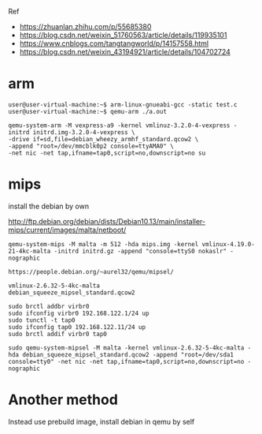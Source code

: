 
Ref
- https://zhuanlan.zhihu.com/p/55685380
- https://blog.csdn.net/weixin_51760563/article/details/119935101
- https://www.cnblogs.com/tangtangworld/p/14157558.html
- https://blog.csdn.net/weixin_43194921/article/details/104702724

# arm
```
user@user-virtual-machine:~$ arm-linux-gnueabi-gcc -static test.c 
user@user-virtual-machine:~$ qemu-arm ./a.out 
```

```
qemu-system-arm -M vexpress-a9 -kernel vmlinuz-3.2.0-4-vexpress -initrd initrd.img-3.2.0-4-vexpress \
-drive if=sd,file=debian_wheezy_armhf_standard.qcow2 \
-append "root=/dev/mmcblk0p2 console=ttyAMA0" \
-net nic -net tap,ifname=tap0,script=no,downscript=no su
```



# mips

install the debian by own

http://ftp.debian.org/debian/dists/Debian10.13/main/installer-mips/current/images/malta/netboot/


```
qemu-system-mips -M malta -m 512 -hda mips.img -kernel vmlinux-4.19.0-21-4kc-malta -initrd initrd.gz -append "console=ttyS0 nokaslr" -nographic
```


```text
https://people.debian.org/~aurel32/qemu/mipsel/

vmlinux-2.6.32-5-4kc-malta
debian_squeeze_mipsel_standard.qcow2

sudo brctl addbr virbr0 
sudo ifconfig virbr0 192.168.122.1/24 up
sudo tunctl -t tap0 
sudo ifconfig tap0 192.168.122.11/24 up 
sudo brctl addif virbr0 tap0

sudo qemu-system-mipsel -M malta -kernel vmlinux-2.6.32-5-4kc-malta -hda debian_squeeze_mipsel_standard.qcow2 -append "root=/dev/sda1 console=tty0" -net nic -net tap,ifname=tap0,script=no,downscript=no -nographic
```


# Another method

Instead use prebuild image, install debian in qemu by self
